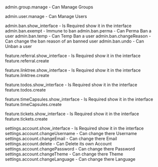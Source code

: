 admin.group.manage - Can Manage Groups

admin.user.manage - Can Manage Users

admin.ban.show_interface - Is Required show it in the interface
admin.ban.exempt - Immune to ban
admin.ban.perma - Can Perma Ban a user
admin.ban.temp - Can Temp Ban a user
admin.ban.changeReason - Can change the ban reason of an banned user
admin.ban.undo - Can Unban a user

feature.referral.show_interface - Is Required show it in the interface
feature.referral.create

feature.linktree.show_interface - Is Required show it in the interface
feature.linktree.create

feature.todos.show_interface - Is Required show it in the interface
feature.todos.create

feature.timeCapsules.show_interface - Is Required show it in the interface
feature.timeCapsules.create

feature.tickets.show_interface - Is Required show it in the interface
feature.tickets.create

settings.account.show_interface - Is Required show it in the interface
settings.account.changeUsername - Can change there Username
settings.account.changeEmail - Can change there Email
settings.account.delete - Can Delete its own Account
settings.account.changePassword - Can change there Password
settings.account.changeTheme - Can change there Theme
settings.account.changeLanguage - Can change there Language